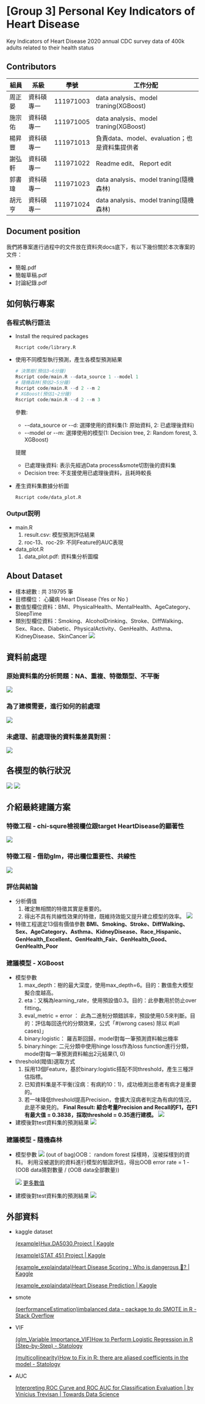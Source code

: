 # [Group 3] Personal Key Indicators of Heart Disease
Key Indicators of Heart Disease
2020 annual CDC survey data of 400k adults related to their health status

## Contributors
|組員|系級|學號|工作分配|
|-|-|-|-|
|周正晏|資科碩專一|111971003|data analysis、model traning(XGBoost)| 
|施宗佑|資科碩專一|111971005|data analysis、model traning(XGBoost)| 
|楊昇豐|資科碩專一|111971013|負責data、model、evaluation；也是資料集提供者|
|謝弘軒|資科碩專一|111971022|Readme edit、 Report edit| 
|郭書瑋|資科碩專一|111971023|data analysis、model traning(隨機森林)| 
|胡元亨|資科碩專一|111971024|data analysis、model traning(隨機森林)| 


## Document position
我們將專案進行過程中的文件放在資料夾docs底下，有以下幾份關於本次專案的文件：
  * 簡報.pdf
  * 簡報草稿.pdf
  * 討論紀錄.pdf
## 如何執行專案
### 各程式執行語法
* Install the required packages
    ```
    Rscript code/library.R
    ```
* 使用不同模型執行預測，產生各模型預測結果
    ```R
    # 決策樹(預估3~6分鐘)
    Rscript code/main.R --data_source 1 --model 1
    # 隨機森林(預估2~5分鐘)
    Rscript code/main.R --d 2 --m 2
    # XGBoost(預估1~2分鐘)
    Rscript code/main.R --d 2 --m 3

    ```
    參數:
    * --data_source or --d: 選擇使用的資料集(1: 原始資料, 2: 已處理後資料)
    * --model or --m: 選擇使用的模型(1: Decision tree, 2: Random forest, 3. XGBoost)
    
    提醒
    * 已處理後資料: 表示先經過Data process&smote切割後的資料集
    * Decision tree: 不支援使用已處理後資料，且耗時較長
    
* 產生資料集數據分析圖
    ```
    Rscript code/data_plot.R
    ```
### Output説明
* main.R
    1. result.csv: 模型預測評估結果
    2. roc-13、roc-29: 不同Feature的AUC表現
* data_plot.R
    1. data_plot.pdf: 資料集分析圖檔
    
## About Dataset
* 樣本總數 :  共 319795 筆
* 目標欄位： 心臟病 Heart Disease (Yes or No )
* 數值型欄位資料：BMI、PhysicalHealth、MentalHealth、AgeCategory、SleepTime
* 類別型欄位資料：Smoking、AlcoholDrinking、Stroke、DiffWalking、Sex、Race、Diabetic、PhysicalActivity、GenHealth、Asthma、KidneyDisease、SkinCancer
![](data/dataset_heart_disease_rate.png)
## 資料前處理
### 原始資料集的分析問題：NA、重複、特徵類型、不平衡
![](data/原始資料集分析問題.png)
### 為了建模需要，進行如何的前處理
![](data/如何進行前處理.png)
### 未處理、前處理後的資料集差異對照：
![](data/資料集差異比較.png)
## 各模型的執行狀況
![](data/模型執行情況_1.png)
![](data/模型執行情況_2.png)
## 介紹最終建議方案
### 特徵工程 - chi-squre檢視欄位跟target HeartDisease的顯著性
![](data/特徵工程-chi-squre.png)
### 特徵工程 - 借助glm，得出欄位重要性、共線性
![](data/特徵工程-借助glm.png)

### 評估與結論
* 分析價值
  1. 確定無相關的特徵其實是重要的。
  2. 得出不具有共線性效果的特徵，既維持效能又提升建立模型的效率。
  ![](data/feature_enginner.png)
* 特徵工程選定13個有價值參數
  **BMI、Smoking、Stroke、DiffWalking、Sex、AgeCategory、Asthma、KidneyDisease、Race_Hispanic、GenHealth_Excellent、GenHealth_Fair、GenHealth_Good、GenHealth_Poor**
### 建議模型 - XGBoost
* 模型參數
  1. max_depth：樹的最大深度，使用max_depth=6。目的：數值愈大模型擬合度越高。
  2. eta：又稱為learning_rate，使用預設值0.3。目的：此參數用於防止over fitting。
  3. eval_metric = error ： 此為二進制分類錯誤率，預設使用0.5來判斷。目的：評估每回迭代的分類效果，公式「#(wrong cases) 除以 #(all cases)」
  4. binary:logistic： 羅吉斯回歸，model對每一筆預測資料輸出機率
  5. binary:hinge: 二元分類中使用hinge loss作為loss function進行分類，model對每一筆預測資料輸出2元結果(1, 0)
* threshold(閥值)選取方式
  1. 採用13個Feature，基於binary:logistic搭配不同threshold，產生三種評估指標。
  2. 已知資料集是不平衡(沒病：有病約10：1)，成功檢測出患者有病才是重要的。
  3. 若一味降低threshold提高Precision，會擴大沒病者判定為有病的情況，此是不樂見的。
  **Final Result: 綜合考量Precision and Recall的F1，在F1有最大值 = 0.3838，採取threshold = 0.35進行建模。**
  ![](data/xgboost_f1_result.png)
* 建模後對test資料集的預測結果
  ![](data/xgboost_result.png)
### 建議模型 - 隨機森林
* 模型參數
  ![](data/random_forest_para.png)
  (out of bag)OOB： random forest 採樣時，沒被採樣到的資料。
  利用沒被選到的資料進行模型的驗證評估，得出OOB error rate = 1 - (OOB data猜對數量 / (OOB data全部數量))

  ![](data/random_forest_para_2.png)
  [更多數值](https://docs.google.com/spreadsheets/d/1IM2-4hOuFyP3FJt-YIv7QdDRmdFKmODZmsDmDpPo974/edit#gid=1549750515)
* 建模後對test資料集的預測結果
  ![](data/random_forest_result.png)

## 外部資料
* kaggle dataset

    [(example)Hux.DA5030.Project | Kaggle](https://www.kaggle.com/code/karenhu8/hux-da5030-project)
    
    [(example)STAT 451 Project | Kaggle](https://www.kaggle.com/code/charleshwang/stat-451-project)
    
    [(example_explaindata)Heart Disease Scoring : Who is dangerous 🤔? | Kaggle](https://www.kaggle.com/code/jaewook704/heart-disease-scoring-who-is-dangerous)
    
    [(example_explaindata)Heart Disease Prediction | Kaggle](https://www.kaggle.com/code/andls555/heart-disease-prediction)
* smote

    [(performanceEstimation)imbalanced data - package to do SMOTE in R - Stack Overflow](https://stackoverflow.com/questions/67085791/package-to-do-smote-in-r)
* VIF

    [(glm_Variable Importance_VIF)How to Perform Logistic Regression in R (Step-by-Step) - Statology](https://www.statology.org/logistic-regression-in-r/)
    
    [(multicollinearity)How to Fix in R: there are aliased coefficients in the model - Statology](https://www.statology.org/r-aliased-coefficients-in-the-model/)
* AUC

    [Interpreting ROC Curve and ROC AUC for Classification Evaluation | by Vinícius Trevisan | Towards Data Science](https://towardsdatascience.com/interpreting-roc-curve-and-roc-auc-for-classification-evaluation-28ec3983f077)